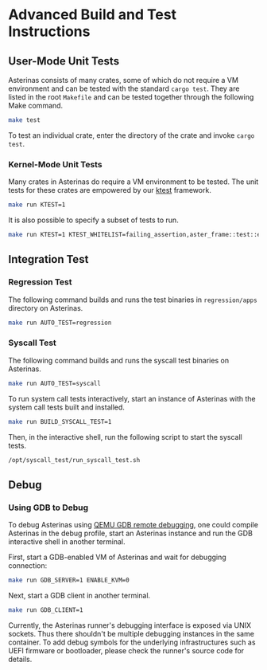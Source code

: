 # Advanced Build and Test Instructions

## User-Mode Unit Tests

Asterinas consists of many crates, some of which do not require a VM environment and can be tested with the standard `cargo test`. They are listed in the root `Makefile` and can be tested together through the following Make command.

```bash
make test
```

To test an individual crate, enter the directory of the crate and invoke `cargo test`.

### Kernel-Mode Unit Tests

Many crates in Asterinas do require a VM environment to be tested. The unit tests for these crates are empowered by our [ktest](framework/libs/ktest) framework.

```bash
make run KTEST=1
```

It is also possible to specify a subset of tests to run.

```bash
make run KTEST=1 KTEST_WHITELIST=failing_assertion,aster_frame::test::expect_panic KTEST_CRATES=aster-frame
```

## Integration Test

### Regression Test

The following command builds and runs the test binaries in `regression/apps` directory on Asterinas.

```bash
make run AUTO_TEST=regression
```

### Syscall Test

The following command builds and runs the syscall test binaries on Asterinas.

```bash
make run AUTO_TEST=syscall
```

To run system call tests interactively, start an instance of Asterinas with the system call tests built and installed.

```bash
make run BUILD_SYSCALL_TEST=1
```

Then, in the interactive shell, run the following script to start the syscall tests.

```bash
/opt/syscall_test/run_syscall_test.sh
```

## Debug

### Using GDB to Debug

To debug Asterinas using [QEMU GDB remote debugging](https://qemu-project.gitlab.io/qemu/system/gdb.html), one could compile Asterinas in the debug profile, start an Asterinas instance and run the GDB interactive shell in another terminal.

First, start a GDB-enabled VM of Asterinas and wait for debugging connection:

```bash
make run GDB_SERVER=1 ENABLE_KVM=0
```

Next, start a GDB client in another terminal.

```bash
make run GDB_CLIENT=1
```

Currently, the Asterinas runner's debugging interface is exposed via UNIX sockets. Thus there shouldn't be multiple debugging instances in the same container. To add debug symbols for the underlying infrastructures such as UEFI firmware or bootloader, please check the runner's source code for details.

